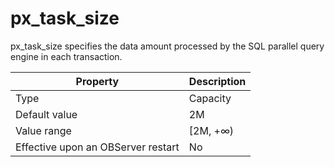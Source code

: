 px_task_size
=================================

px_task_size specifies the data amount processed by the SQL parallel query engine in each transaction.


| **Property** | **Description** |
|------------------|-----------|
| Type | Capacity |
| Default value | 2M |
| Value range | \[2M, +∞) |
| Effective upon an OBServer restart | No |



